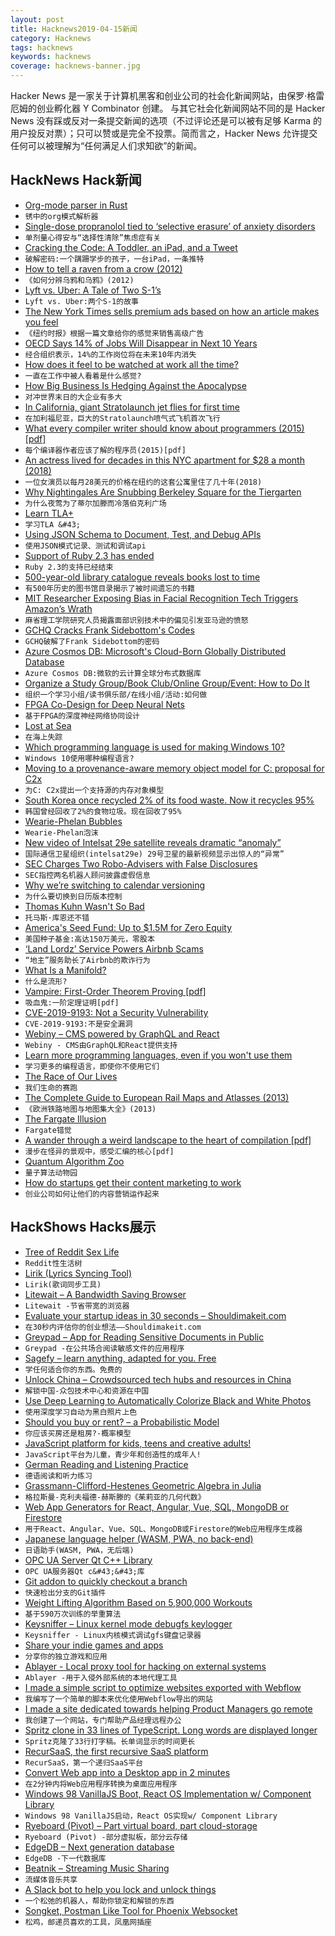 ```yaml
---
layout: post
title: Hacknews2019-04-15新闻
category: Hacknews
tags: hacknews
keywords: hacknews
coverage: hacknews-banner.jpg
---
```


Hacker News 是一家关于计算机黑客和创业公司的社会化新闻网站，由保罗·格雷厄姆的创业孵化器 Y Combinator 创建。
与其它社会化新闻网站不同的是 Hacker News 没有踩或反对一条提交新闻的选项（不过评论还是可以被有足够 Karma 的用户投反对票）；只可以赞或是完全不投票。简而言之，Hacker News 允许提交任何可以被理解为“任何满足人们求知欲”的新闻。

## HackNews Hack新闻


- [Org-mode parser in Rust](https://github.com/ngortheone/org-rs)
- `锈中的org模式解析器`
- [Single-dose propranolol tied to ‘selective erasure’ of anxiety disorders](https://www.mdedge.com/psychiatry/article/191908/anxiety-disorders/single-dose-propranolol-tied-selective-erasure-anxiety)
- `单剂量心得安与“选择性清除”焦虑症有关`
- [Cracking the Code: A Toddler, an iPad, and a Tweet](https://www.newyorker.com/tech/annals-of-technology/cracking-the-code-a-toddler-an-ipad-and-a-tweet)
- `破解密码:一个蹒跚学步的孩子，一台iPad，一条推特`
- [How to tell a raven from a crow (2012)](https://www.audubon.org/news/how-tell-raven-crow)
- `《如何分辨乌鸦和乌鸦》(2012)`
- [Lyft vs. Uber: A Tale of Two S-1’s](https://benjamintseng.com/2019/04/lyft-vs-uber-a-tale-of-two-s-1s/)
- `Lyft vs. Uber:两个S-1的故事`
- [The New York Times sells premium ads based on how an article makes you feel](https://www.poynter.org/business-work/2019/the-new-york-times-sells-premium-ads-based-on-how-an-article-makes-you-feel/)
- `《纽约时报》根据一篇文章给你的感觉来销售高级广告`
- [OECD Says 14% of Jobs Will Disappear in Next 10 Years](https://www.youtube.com/watch?v=Mocc2P6wMYQ)
- `经合组织表示，14%的工作岗位将在未来10年内消失`
- [How does it feel to be watched at work all the time?](https://www.bbc.com/news/business-47879798)
- `一直在工作中被人看着是什么感觉?`
- [How Big Business Is Hedging Against the Apocalypse](https://www.nytimes.com/interactive/2019/04/11/magazine/climate-change-exxon-renewable-energy.html)
- `对冲世界末日的大企业有多大`
- [In California, giant Stratolaunch jet flies for first time](https://techxplore.com/news/2019-04-california-giant-stratolaunch-jet-flies.html)
- `在加利福尼亚，巨大的Stratolaunch喷气式飞机首次飞行`
- [What every compiler writer should know about programmers (2015) [pdf]](http://www.complang.tuwien.ac.at/kps2015/proceedings/KPS_2015_submission_29.pdf)
- `每个编译器作者应该了解的程序员(2015)[pdf]`
- [An actress lived for decades in this NYC apartment for $28 a month (2018)](https://edition.cnn.com/2018/05/14/us/new-york-apartment-rent-control-actress-trnd/index.html)
- `一位女演员以每月28美元的价格在纽约的这套公寓里住了几十年(2018)`
- [Why Nightingales Are Snubbing Berkeley Square for the Tiergarten](https://www.theguardian.com/environment/2019/apr/13/nightingales-snubbing-london-for-berlin-tiegarten-germany)
- `为什么夜莺为了蒂尔加滕而冷落伯克利广场`
- [Learn TLA&#43;](https://learntla.com/)
- `学习TLA &#43;`
- [Using JSON Schema to Document, Test, and Debug APIs](https://blog.heroku.com/json-schema-document-debug-apis)
- `使用JSON模式记录、测试和调试api`
- [Support of Ruby 2.3 has ended](https://www.ruby-lang.org/en/news/2019/03/31/support-of-ruby-2-3-has-ended/)
- `Ruby 2.3的支持已经结束`
- [500-year-old library catalogue reveals books lost to time](https://www.theguardian.com/books/2019/apr/10/extraordinary-500-year-old-library-catalogue-reveals-books-lost-to-time-libro-de-los-epitomes)
- `有500年历史的图书馆目录揭示了被时间遗忘的书籍`
- [MIT Researcher Exposing Bias in Facial Recognition Tech Triggers Amazon’s Wrath](https://www.insurancejournal.com/news/national/2019/04/08/523153.htm/)
- `麻省理工学院研究人员揭露面部识别技术中的偏见引发亚马逊的愤怒`
- [GCHQ Cracks Frank Sidebottom&#39;s Codes](https://www.bbc.co.uk/news/entertainment-arts-47907370)
- `GCHQ破解了Frank Sidebottom的密码`
- [Azure Cosmos DB: Microsoft&#39;s Cloud-Born Globally Distributed Database](https://muratbuffalo.blogspot.com/2019/04/azure-cosmos-db-microsofts-cloud-born.html)
- `Azure Cosmos DB:微软的云计算全球分布式数据库`
- [Organize a Study Group/Book Club/Online Group/Event: How to Do It](http://stephaniehurlburt.com/blog/2019/3/27/you-should-organize-a-study-groupbook-clubonline-groupevent-tips-on-how-to-do-it)
- `组织一个学习小组/读书俱乐部/在线小组/活动:如何做`
- [FPGA Co-Design for Deep Neural Nets](https://arxiv.org/abs/1904.04421)
- `基于FPGA的深度神经网络协同设计`
- [Lost at Sea](https://harpers.org/archive/2019/05/lost-at-sea-richardson-bay/)
- `在海上失踪`
- [Which programming language is used for making Windows 10?](https://www.quora.com/Which-programming-language-is-used-for-making-Windows-10/answer/Axel-Rietschin?share=1)
- `Windows 10使用哪种编程语言?`
- [Moving to a provenance-aware memory object model for C: proposal for C2x](https://hal.inria.fr/hal-02089889/)
- `为C: C2x提出一个支持源的内存对象模型`
- [South Korea once recycled 2% of its food waste. Now it recycles 95%](https://www.weforum.org/agenda/2019/04/south-korea-recycling-food-waste/)
- `韩国曾经回收了2%的食物垃圾。现在回收了95%`
- [Wearie-Phelan Bubbles](http://www.steelpillow.com/polyhedra/wp/wp.html)
- `Wearie-Phelan泡沫`
- [New video of Intelsat 29e satellite reveals dramatic “anomaly”](https://arstechnica.com/science/2019/04/new-video-of-intelsat-29e-satellite-reveals-dramatic-anomaly/)
- `国际通信卫星组织(intelsat29e) 29号卫星的最新视频显示出惊人的“异常”`
- [SEC Charges Two Robo-Advisers with False Disclosures](https://www.sec.gov/news/press-release/2018-300?inf_contact_key=d21407a633db7c9f342f566128528732680f8914173f9191b1c0223e68310bb1)
- `SEC指控两名机器人顾问披露虚假信息`
- [Why we’re switching to calendar versioning](https://www.cockroachlabs.com/blog/calendar-versioning/)
- `为什么要切换到日历版本控制`
- [Thomas Kuhn Wasn&#39;t So Bad](https://blogs.scientificamerican.com/cross-check/thomas-kuhn-wasnt-so-bad/)
- `托马斯·库恩还不错`
- [America&#39;s Seed Fund: Up to $1.5M for Zero Equity](https://seedfund.nsf.gov/)
- `美国种子基金:高达150万美元，零股本`
- [‘Land Lordz’ Service Powers Airbnb Scams](https://krebsonsecurity.com/2019/04/land-lordz-service-powers-airbnb-scams/)
- `“地主”服务助长了Airbnb的欺诈行为`
- [What Is a Manifold?](https://bastian.rieck.me/blog/posts/2019/manifold/)
- `什么是流形?`
- [Vampire: First-Order Theorem Proving [pdf]](http://www.cse.chalmers.se/~laurako/pub/CAV13_Kovacs.pdf)
- `吸血鬼:一阶定理证明[pdf]`
- [CVE-2019-9193: Not a Security Vulnerability](https://www.postgresql.org/about/news/1935/)
- `CVE-2019-9193:不是安全漏洞`
- [Webiny – CMS powered by GraphQL and React](https://github.com/Webiny/webiny-js)
- `Webiny - CMS由GraphQL和React提供支持`
- [Learn more programming languages, even if you won&#39;t use them](https://thorstenball.com/blog/2019/04/09/learn-more-programming-languages/)
- `学习更多的编程语言，即使你不使用它们`
- [The Race of Our Lives](https://www.morningstar.com/videos/870606/watch-jeremy-granthams-race-of-our-lives-speech.html)
- `我们生命的赛跑`
- [The Complete Guide to European Rail Maps and Atlasses (2013)](https://www.notechmagazine.com/2013/12/the-thomas-cook-railway-map-of-europe.html)
- `《欧洲铁路地图与地图集大全》(2013)`
- [The Fargate Illusion](http://leebriggs.co.uk/blog/2019/04/13/the-fargate-illusion.html)
- `Fargate错觉`
- [A wander through a weird landscape to the heart of compilation [pdf]](http://venge.net/graydon/talks/CompilerTalk-2019.pdf)
- `漫步在怪异的景观中，感受汇编的核心[pdf]`
- [Quantum Algorithm Zoo](http://quantumalgorithmzoo.org/)
- `量子算法动物园`
- [How do startups get their content marketing to work](https://techcrunch.com/2019/04/13/how-do-startups-actually-get-their-content-marketing-to-work/)
- `创业公司如何让他们的内容营销运作起来`


## HackShows Hacks展示

- [ Tree of Reddit Sex Life](https://observablehq.com/@stared/tree-of-reddit-sex-life)
- `Reddit性生活树`
- [ Lirik (Lyrics Syncing Tool)](https://lyrik.netlify.com/interpretations/1?a=12.083&amp;b=23.228&amp;lng=en)
- `Lirik(歌词同步工具)`
- [ Litewait – A Bandwidth Saving Browser](https://freedemo.litewait.io)
- `Litewait -节省带宽的浏览器`
- [ Evaluate your startup ideas in 30 seconds – Shouldimakeit.com](https://shouldimakeit.com)
- `在30秒内评估你的创业想法——Shouldimakeit.com`
- [ Greypad – App for Reading Sensitive Documents in Public](https://itunes.apple.com/app/id1450783054)
- `Greypad -在公共场合阅读敏感文件的应用程序`
- [ Sagefy – learn anything, adapted for you. Free](https://sagefy.org)
- `学任何适合你的东西。免费的`
- [ Unlock China – Crowdsourced tech hubs and resources in China](https://coda.io/d/Unlock-China_dSjGaEDiHwH/_suwjO)
- `解锁中国-众包技术中心和资源在中国`
- [ Use Deep Learning to Automatically Colorize Black and White Photos](https://demos.algorithmia.com/colorize-photos/)
- `使用深度学习自动为黑白照片上色`
- [ Should you buy or rent? – a Probabilistic Model](https://causal.app/buy/?)
- `你应该买房还是租房?-概率模型`
- [ JavaScript platform for kids, teens and creative adults!](https://codeguppy.com)
- `JavaScript平台为儿童，青少年和创造性的成年人!`
- [ German Reading and Listening Practice](https://eardoor.com)
- `德语阅读和听力练习`
- [ Grassmann-Clifford-Hestenes Geometric Algebra in Julia](https://github.com/chakravala/Grassmann.jl)
- `格拉斯曼-克利夫福德-赫斯滕的《茱莉亚的几何代数》`
- [ Web App Generators for React, Angular, Vue, SQL, MongoDB or Firestore](https://scaffoldhub.io)
- `用于React、Angular、Vue、SQL、MongoDB或Firestore的Web应用程序生成器`
- [ Japanese language helper (WASM, PWA, no back-end)](https://news.ycombinator.com/item?id=19660978)
- `日语助手(WASM, PWA，无后端)`
- [ OPC UA Server Qt C&#43;&#43; Library](https://github.com/juangburgos/QUaServer)
- `OPC UA服务器Qt c&#43;&#43;库`
- [ Git addon to quickly checkout a branch](https://github.com/kaunteya/git-checkout-interactive)
- `快速检出分支的Git插件`
- [ Weight Lifting Algorithm Based on 5,900,000 Workouts](https://www.getfitnessai.com/)
- `基于590万次训练的举重算法`
- [ Keysniffer – Linux kernel mode debugfs keylogger](https://github.com/jarun/keysniffer)
- `Keysniffer - Linux内核模式调试gfs键盘记录器`
- [ Share your indie games and apps](https://projectilo.com/)
- `分享你的独立游戏和应用`
- [ Ablayer - Local proxy tool for hacking on external systems](https://github.com/j-angnoe/ablayer)
- `Ablayer -用于入侵外部系统的本地代理工具`
- [ I made a simple script to optimize websites exported with Webflow](https://boltflow.xyz/)
- `我编写了一个简单的脚本来优化使用Webflow导出的网站`
- [ I made a site dedicated towards helping Product Managers go remote](https://productremote.com)
- `我创建了一个网站，专门帮助产品经理远程办公`
- [ Spritz clone in 33 lines of TypeScript. Long words are displayed longer](https://news.ycombinator.com/item?id=19657464)
- `Spritz克隆了33行打字稿。长单词显示的时间更长`
- [ RecurSaaS, the first recursive SaaS platform](https://www.notion.so/Writing-4c2cd050199d48c39f8877cb763b6c16?p=d2194ae07ee548d0a5e348149c3bf12f)
- `RecurSaaS，第一个递归SaaS平台`
- [ Convert Web app into a Desktop app in 2 minutes](https://www.todesktop.com)
- `在2分钟内将Web应用程序转换为桌面应用程序`
- [ Windows 98 VanillaJS Boot, React OS Implementation w/ Component Library](https://packard-belle.netlify.com)
- `Windows 98 VanillaJS启动，React OS实现w/ Component Library`
- [ Ryeboard (Pivot) – Part virtual board, part cloud-storage](https://www.ryeboard.com/)
- `Ryeboard (Pivot) -部分虚拟板，部分云存储`
- [ EdgeDB – Next generation database](https://edgedb.com/blog/edgedb-1-0-alpha-1)
- `EdgeDB -下一代数据库`
- [ Beatnik – Streaming Music Sharing](https://www.beatnikapp.com)
- `流媒体音乐共享`
- [ A Slack bot to help you lock and unlock things](https://github.com/Wootric/slack-lock-bot)
- `一个松弛的机器人，帮助你锁定和解锁的东西`
- [ Songket, Postman Like Tool for Phoenix Websocket](https://songket.netlify.com/)
- `松鸡，邮递员喜欢的工具，凤凰网插座`


